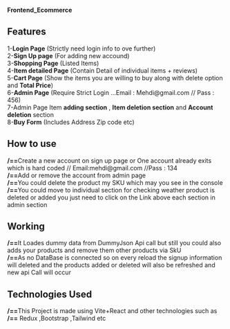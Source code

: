 <b>Frontend_Ecommerce</b>
<h2>Features </h2>
1-<b>Login Page</b> (Strictly need login info to ove further)<br/>
2-<b>Sign Up page</b> (For adding new accound)<br/>
3-<b>Shopping Page</b> (Listed Items)<br/>
4-<b>Item detailed Page</b> (Contain Detail of individual items + reviews)<br/>
5-<b>Cart Page</b> (Show the items you are willing to buy along with delete option and <b>Total Price</b>)<br/>
6-<b>Admin Page</b> (Require Strict Login ...Email : Mehdi@gmail.com // Pass : 456)<br/>
7-Admin Page Item <b>adding section</b> , <b>Item deletion section</b> and <b>Account deletion</b> section<br/>
8-<b>Buy Form</b> (Includes Address Zip code etc)<br/>

<h2>How to use</h2>
<b>/==</b>Create a new account on sign up page or One account already exits which is hard coded // Email:mehdi@gmail.com //Pass : 134 <br>
<b>/==</b>Add or remove the account from admin page<br/>
<b>/==</b>You could delete the product my SKU which may you see in the console<br/>
<b>/==</b>You could move to individual section for checking weather product is deleted or added you just need to click on the Link above each section in admin section

 <h2>Working</h2>
 <b>/==</b>It Loades dummy data from DummyJson Api call but still you could also adds your products and remove them other products via SkU <br/>
 <b>/==</b>As no DataBase is connected so on every reload the signup information will deleted and the products added or deleted will also be refreshed and new api Call will occur<br/>
 <h2>Technologies Used</h2>
 <b>/==</b>This Project is made using Vite+React and other technologies such as <br> <b>/==</b> Redux ,Bootstrap ,Tailwind etc

